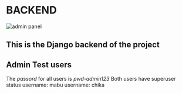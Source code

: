 # BACKEND
 <img src="https://github.com/sangwani-coder/portfolio_project/blob/main/images/admin.gif" title="admin panel"></img>
 ## This is the Django backend of the project
 
 ## Admin Test users
 The *passord* for all users is *pwd-admin123*
 Both users have superuser status
 username: mabu
 username: chika
 

